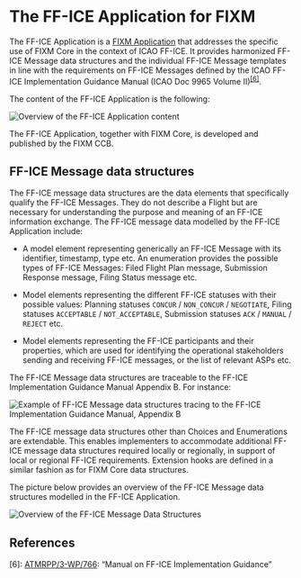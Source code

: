 # The FF-ICE Application for FIXM

The FF-ICE Application is a [FIXM Application](/general-guidance/applications)
that addresses the specific use of FIXM Core in the context of ICAO
FF-ICE. It provides harmonized FF-ICE Message data structures and the
individual FF-ICE Message templates in line with the requirements on
FF-ICE Messages defined by the ICAO FF-ICE Implementation Guidance
Manual (ICAO Doc 9965 Volume II)<sup>[[6]](#references)</sup>.

The content of the FF-ICE Application is the following:

![Overview of the FF-ICE Application content](.//media/ffice-application-library-for-fixm-01.PNG "Overview of the FF-ICE Application content")

The FF-ICE Application, together with FIXM Core, is developed and published by the FIXM CCB.

## FF-ICE Message data structures

The FF-ICE message data structures are the data elements that
specifically qualify the FF-ICE Messages. They do not describe a Flight
but are necessary for understanding the purpose and meaning of an FF-ICE
information exchange. The FF-ICE message data modelled by the FF-ICE
Application include:

- A model element representing generically an FF-ICE Message with its
  identifier, timestamp, type etc. An enumeration provides the
  possible types of FF-ICE Messages: Filed Flight Plan message,
  Submission Response message, Filing Status message etc.

- Model elements representing the different FF-ICE statuses with their
    possible values: Planning statuses `CONCUR` / `NON_CONCUR` / `NEGOTIATE`,
    Filing statuses `ACCEPTABLE` / `NOT_ACCEPTABLE`, Submission statuses
    `ACK` / `MANUAL` / `REJECT` etc.

- Model elements representing the FF-ICE participants and their
    properties, which are used for identifying the operational
    stakeholders sending and receiving FF-ICE messages, or the list of
    relevant ASPs etc.

The FF-ICE Message data structures are traceable to the FF-ICE
Implementation Guidance Manual Appendix B. For instance:

![Example of FF-ICE Message data structures tracing to the FF-ICE Implementation Guidance Manual, Appendix B](.//media/image29.png "Example of FF-ICE Message data structures tracing to the FF-ICE Implementation Guidance Manual, Appendix B")

The FF-ICE message data structures other than Choices and Enumerations are
extendable. This enables implementers to accommodate additional FF-ICE
message data structures required locally or regionally, in support of
local or regional FF-ICE requirements. Extension hooks are defined in a
similar fashion as for FIXM Core data structures.

The picture below provides an overview of the FF-ICE Message data
structures modelled in the FF-ICE Application.

![Overview of the FF-ICE Message Data Structures](.//media/image30.png "Overview of the FF-ICE Message Data Structures")

## References

[6]: [ATMRPP/3-WP/766](https://eurocontrol.sharepoint.com/sites/coll-FIXM/Shared%20Documents/Forms/AllItems.aspx?id=%2Fsites%2Fcoll%2DFIXM%2FShared%20Documents%2FFIXM%20Change%20Requests%2FICAO%20ATMRPP%20inputs%20for%20FIXM%2FFF%2DICE%20Manual%20d0%2E99%5Fmarkup%2Epdf&parent=%2Fsites%2Fcoll%2DFIXM%2FShared%20Documents%2FFIXM%20Change%20Requests%2FICAO%20ATMRPP%20inputs%20for%20FIXM): “Manual on FF-ICE Implementation Guidance”
